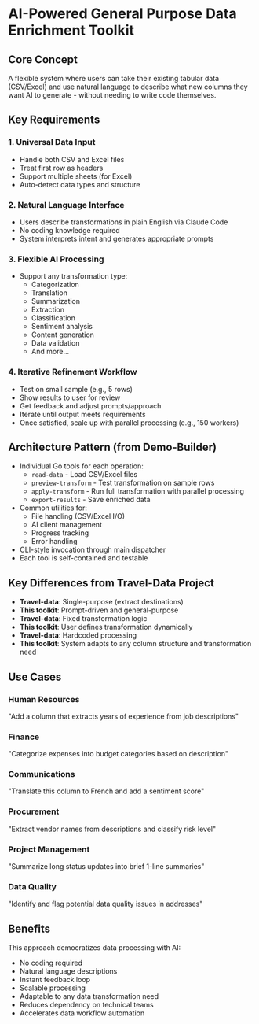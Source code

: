 # AI-Powered General Purpose Data Enrichment Toolkit

## Core Concept

A flexible system where users can take their existing tabular data (CSV/Excel) and use natural language to describe what new columns they want AI to generate - without needing to write code themselves.

## Key Requirements

### 1. Universal Data Input
- Handle both CSV and Excel files
- Treat first row as headers
- Support multiple sheets (for Excel)
- Auto-detect data types and structure

### 2. Natural Language Interface
- Users describe transformations in plain English via Claude Code
- No coding knowledge required
- System interprets intent and generates appropriate prompts

### 3. Flexible AI Processing
- Support any transformation type:
  - Categorization
  - Translation
  - Summarization
  - Extraction
  - Classification
  - Sentiment analysis
  - Content generation
  - Data validation
  - And more...

### 4. Iterative Refinement Workflow
- Test on small sample (e.g., 5 rows)
- Show results to user for review
- Get feedback and adjust prompts/approach
- Iterate until output meets requirements
- Once satisfied, scale up with parallel processing (e.g., 150 workers)

## Architecture Pattern (from Demo-Builder)

- Individual Go tools for each operation:
  - `read-data` - Load CSV/Excel files
  - `preview-transform` - Test transformation on sample rows
  - `apply-transform` - Run full transformation with parallel processing
  - `export-results` - Save enriched data
- Common utilities for:
  - File handling (CSV/Excel I/O)
  - AI client management
  - Progress tracking
  - Error handling
- CLI-style invocation through main dispatcher
- Each tool is self-contained and testable

## Key Differences from Travel-Data Project

- **Travel-data**: Single-purpose (extract destinations)
- **This toolkit**: Prompt-driven and general-purpose
- **Travel-data**: Fixed transformation logic
- **This toolkit**: User defines transformation dynamically
- **Travel-data**: Hardcoded processing
- **This toolkit**: System adapts to any column structure and transformation need

## Use Cases

### Human Resources
"Add a column that extracts years of experience from job descriptions"

### Finance
"Categorize expenses into budget categories based on description"

### Communications
"Translate this column to French and add a sentiment score"

### Procurement
"Extract vendor names from descriptions and classify risk level"

### Project Management
"Summarize long status updates into brief 1-line summaries"

### Data Quality
"Identify and flag potential data quality issues in addresses"

## Benefits

This approach democratizes data processing with AI:
- No coding required
- Natural language descriptions
- Instant feedback loop
- Scalable processing
- Adaptable to any data transformation need
- Reduces dependency on technical teams
- Accelerates data workflow automation